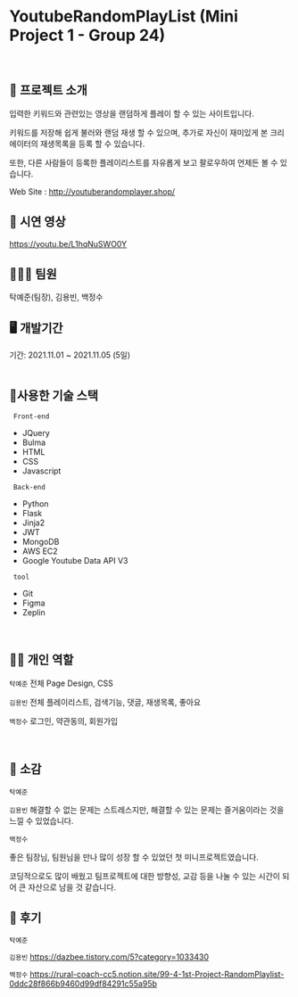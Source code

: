 # YoutubeRandomPlayList (Mini Project 1 - Group 24)

</br>

## 🤷 프로젝트 소개 
 <p> 입력한 키워드와 관련있는 영상을 랜덤하게 플레이 할 수 있는 사이트입니다. </p>
 <p> 키워드를 저장해 쉽게 불러와 랜덤 재생 할 수 있으며, 추가로 자신이 재미있게 본 크리에이터의 재생목록을 등록 할 수 있습니다.</p>
 <p> 또한, 다른 사람들이 등록한 플레이리스트를 자유롭게 보고 팔로우하여 언제든 볼 수 있습니다. </p>
  
  Web Site : http://youtuberandomplayer.shop/
</br>


## 🎥 시연 영상
 https://youtu.be/L1hqNuSWO0Y


## 🧑🏼‍💻 팀원 
탁예준(팀장), 김용빈,  백정수
</br>


## 🖥 개발기간

기간: 2021.11.01 ~ 2021.11.05 (5일)  
</br>


## 🔨사용한 기술 스택
<code> Front-end </code>
 * JQuery
 * Bulma
 * HTML
 * CSS
 * Javascript
 
<code> Back-end </code>
 * Python 
 * Flask 
 * Jinja2
 * JWT
 * MongoDB 
 * AWS EC2
 * Google Youtube Data API V3


<code> tool </code>
 * Git
 * Figma
 * Zeplin

</br>


## ✌🏻 개인 역할

<code>탁예준</code> 전체 Page Design, CSS 

<code>김용빈</code> 전체 플레이리스트, 검색기능, 댓글, 재생목록, 좋아요 

<code>백정수</code> 로그인, 약관동의, 회원가입

</br>


## 📣 소감

<code>탁예준</code> 

<code>김용빈</code> 해결할 수 없는 문제는 스트레스지만, 해결할 수 있는 문제는 즐거움이라는 것을 느낄 수 있었습니다.

<code>백정수</code> <p> 좋은 팀장님, 팀원님을 만나 많이 성장 할 수 있었던 첫 미니프로젝트였습니다. </p>
<p>코딩적으로도 많이 배웠고 팀프로젝트에 대한 방향성, 교감 등을 나눌 수 있는 시간이 되어 큰 자산으로 남을 것 같습니다. </p>


## 📝 후기

<code>탁예준</code> 

<code>김용빈</code> https://dazbee.tistory.com/5?category=1033430

<code>백정수</code>  https://rural-coach-cc5.notion.site/99-4-1st-Project-RandomPlaylist-0ddc28f866b9460d99df84291c55a95b

